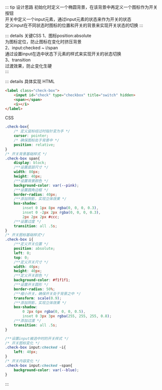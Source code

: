 ::: tip 设计思路
初始化时定义一个椭圆背景，在该背景中再定义一个图标作为开关按钮  
开关中定义一个input元素，通过input元素的状态来作为开关的状态  
定义input在不同状态时图标的位置和开关的背景来实现开关状态的切换
:::

::: details 关键CSS
1、图标position:absolute  
为图标定位，防止图标在变化时挤压背景  
2、input:checked ~ i/span  
通过设置input在选中状态下元素的样式来实现开关的状态切换  
3、transition  
过渡效果，防止变化生硬  
:::

::: details 具体实现
HTML
```html
<label class="check-box">
    <input id="check" type="checkbox" title="switch" hidden>
    <span></span>
    <i></i>
</label>
```
CSS
```css
.check-box{
    /* 定义鼠标经过时指针变为手 */
    cursor: pointer;
    /* 确保图标处于背景中 */
    position: relative;
}
/* 开关背景基础样式 */
.check-box span{
    display: block;
    /**设置底部尺寸 */
    width: 80px;
    height: 40px;
    /**设置背景颜色 */
    background-color: var(--pink);
    /**设置圆角边框 */
    border-radius: 40px;
    /**添加阴影，实现立体效果 */
    box-shadow: 
        inset 0 1px 8px rgba(0, 0, 0, 0.3),
        inset 0 -2px 2px rgba(0, 0, 0, 0.3),
        2px 2px 2px #ccc;
    /**设置过度 */
    transition: all .5s;
}
/* 开关图标基础样式*/
.check-box i{
    /**定义开关位置 */
    position: absolute;
    left: 0;
    top: 0;
    /**定义开关尺寸 */
    width: 40px;
    height: 40px;
    /**定义开关颜色 */
    background-color: #f1f1f1;
    /**设置开关圆形 */
    border-radius: 50%;
    /**缩小开关，确保开关处于背景之中 */
    transform: scale(0.9);
    /**添加阴影，实现立体效果 */
    box-shadow: 
        0 2px 6px rgba(0, 0, 0, 0.5),
        inset 0 3px 3px rgba(255, 255, 255, 0.8);
    /**添加过渡 */
    transition: all .5s;
}

/**设置input被选中时的开关样式 */
/* 开关图标变化 */
.check-box input:checked ~i{
    left: 40px;
}
/* 开关内容变化 */
.check-box input:checked ~span{
    background-color: var(--blue);
}
```
:::